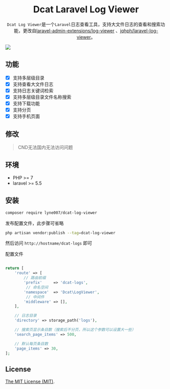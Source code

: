 <div align="center">

# Dcat Laravel Log Viewer


`Dcat Log Viewer`是一个`Laravel`日志查看工具，支持大文件日志的查看和搜索功能，更改自[laravel-admin-extensions/log-viewer](https://github.com/laravel-admin-extensions/log-viewer) 、[jqhph/laravel-log-viewer](https://github.com/jqhph/laravel-log-viewer)。

</div>

![](https://cdn.learnku.com/uploads/images/202007/09/38389/5Ps3bfhdrR.png!large)

## 功能

- [x] 支持多层级目录
- [x] 支持查看大文件日志
- [x] 支持日志关键词检索
- [x] 支持多层级目录文件名称搜索
- [x] 支持下载功能
- [x] 支持分页
- [x] 支持手机页面

## 修改
> CND无法国内无法访问问题

## 环境

- PHP >= 7
- laravel >= 5.5


## 安装

```bash
composer require lyne007/dcat-log-viewer
```

发布配置文件，此步骤可省略

```bash
php artisan vendor:publish --tag=dcat-log-viewer
```

然后访问 `http://hostname/dcat-logs` 即可

配置文件

```php

return [
    'route' => [
        // 路由前缀
        'prefix'     => 'dcat-logs',
         // 命名空间
        'namespace'  => 'Dcat\LogViewer',
         // 中间件
        'middleware' => [],
    ],

    // 日志目录
    'directory' => storage_path('logs'),

    // 搜索页显示条目数（搜索后不分页，所以这个参数可以设置大一些）
    'search_page_items' => 500,

    // 默认每页条目数
    'page_items' => 30,
];
```

## License
[The MIT License (MIT)](LICENSE).
